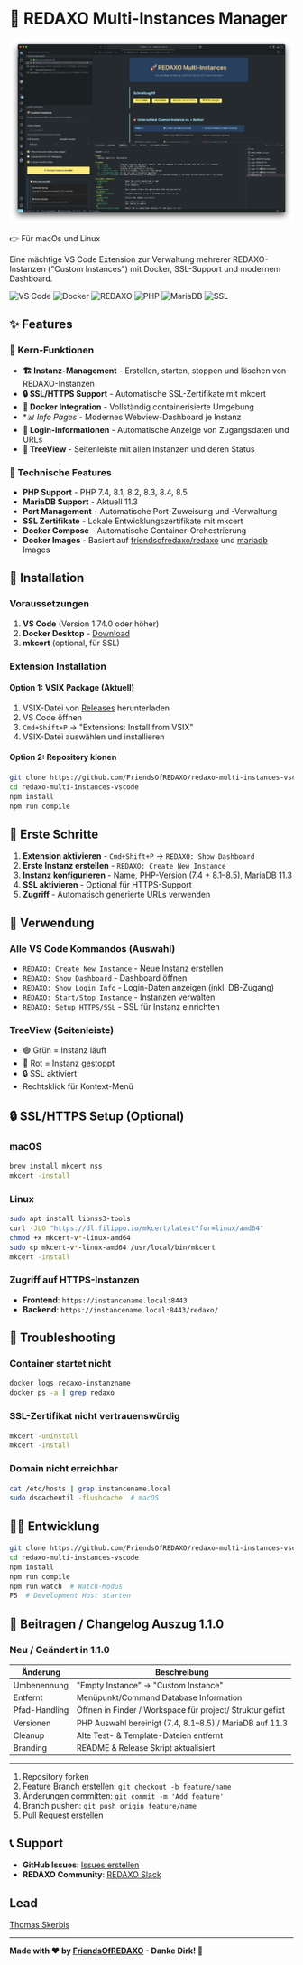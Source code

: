 # 🚀 REDAXO Multi-Instances Manager 


![Screenshot](https://github.com/FriendsOfREDAXO/redaxo-multi-instances-vscode/blob/main/screenshot.png?raw=true)


👉 Für macOs und Linux

Eine mächtige VS Code Extension zur Verwaltung mehrerer REDAXO-Instanzen ("Custom Instances") mit Docker, SSL-Support und modernem Dashboard.

![VS Code](https://img.shields.io/badge/VS%20Code-Extension-blue?style=flat-square&logo=visual-studio-code)
![Docker](https://img.shields.io/badge/Docker-Required-blue?style=flat-square&logo=docker)
![REDAXO](https://img.shields.io/badge/REDAXO-5.x-green?style=flat-square)
![PHP](https://img.shields.io/badge/PHP-7.4%20|%208.1--8.5-purple?style=flat-square&logo=php)
![MariaDB](https://img.shields.io/badge/MariaDB-11.3-blue?style=flat-square)
![SSL](https://img.shields.io/badge/SSL-mkcert-orange?style=flat-square&logo=letsencrypt)

## ✨ Features

### 🎯 Kern-Funktionen
- **🏗️ Instanz-Management** - Erstellen, starten, stoppen und löschen von REDAXO-Instanzen
- **🔒 SSL/HTTPS Support** - Automatische SSL-Zertifikate mit mkcert
- **🐳 Docker Integration** - Vollständig containerisierte Umgebung
- **📊 Info Pages* - Modernes Webview-Dashboard je Instanz
- **🔑 Login-Informationen** - Automatische Anzeige von Zugangsdaten und URLs
- **📱 TreeView** - Seitenleiste mit allen Instanzen und deren Status

### 🔧 Technische Features
- **PHP Support** - PHP 7.4, 8.1, 8.2, 8.3, 8.4, 8.5
- **MariaDB Support** - Aktuell 11.3
- **Port Management** - Automatische Port-Zuweisung und -Verwaltung
- **SSL Zertifikate** - Lokale Entwicklungszertifikate mit mkcert
- **Docker Compose** - Automatische Container-Orchestrierung
- **Docker Images** - Basiert auf [friendsofredaxo/redaxo](https://github.com/FriendsOfREDAXO/docker-redaxo) und [mariadb](https://hub.docker.com/_/mariadb) Images

## 🚀 Installation

### Voraussetzungen

1. **VS Code** (Version 1.74.0 oder höher)
2. **Docker Desktop** - [Download](https://www.docker.com/products/docker-desktop)
3. **mkcert** (optional, für SSL)

### Extension Installation

#### Option 1: VSIX Package (Aktuell)
1. VSIX-Datei von [Releases](https://github.com/FriendsOfREDAXO/redaxo-multi-instances-vscode/releases) herunterladen
2. VS Code öffnen
3. `Cmd+Shift+P` → "Extensions: Install from VSIX"
4. VSIX-Datei auswählen und installieren

#### Option 2: Repository klonen
```bash
git clone https://github.com/FriendsOfREDAXO/redaxo-multi-instances-vscode.git
cd redaxo-multi-instances-vscode
npm install
npm run compile
```

## 🏁 Erste Schritte

1. **Extension aktivieren** - `Cmd+Shift+P` → `REDAXO: Show Dashboard`
2. **Erste Instanz erstellen** - `REDAXO: Create New Instance`
3. **Instanz konfigurieren** - Name, PHP-Version (7.4 + 8.1–8.5), MariaDB 11.3
4. **SSL aktivieren** - Optional für HTTPS-Support
5. **Zugriff** - Automatisch generierte URLs verwenden

## 📖 Verwendung

### Alle VS Code Kommandos (Auswahl)
- `REDAXO: Create New Instance` - Neue Instanz erstellen
- `REDAXO: Show Dashboard` - Dashboard öffnen
- `REDAXO: Show Login Info` - Login-Daten anzeigen (inkl. DB-Zugang)
- `REDAXO: Start/Stop Instance` - Instanzen verwalten
- `REDAXO: Setup HTTPS/SSL` - SSL für Instanz einrichten

### TreeView (Seitenleiste)
- 🟢 Grün = Instanz läuft
- 🔴 Rot = Instanz gestoppt  
- 🔒 SSL aktiviert
- Rechtsklick für Kontext-Menü

## 🔒 SSL/HTTPS Setup (Optional)

### macOS
```bash
brew install mkcert nss
mkcert -install
```

### Linux
```bash
sudo apt install libnss3-tools
curl -JLO "https://dl.filippo.io/mkcert/latest?for=linux/amd64"
chmod +x mkcert-v*-linux-amd64
sudo cp mkcert-v*-linux-amd64 /usr/local/bin/mkcert
mkcert -install
```

### Zugriff auf HTTPS-Instanzen
- **Frontend**: `https://instancename.local:8443`
- **Backend**: `https://instancename.local:8443/redaxo/`

## 🔧 Troubleshooting

### Container startet nicht
```bash
docker logs redaxo-instanzname
docker ps -a | grep redaxo
```

### SSL-Zertifikat nicht vertrauenswürdig
```bash
mkcert -uninstall
mkcert -install
```

### Domain nicht erreichbar
```bash
cat /etc/hosts | grep instancename.local
sudo dscacheutil -flushcache  # macOS
```

## 👨‍💻 Entwicklung

```bash
git clone https://github.com/FriendsOfREDAXO/redaxo-multi-instances-vscode.git
cd redaxo-multi-instances-vscode
npm install
npm run compile
npm run watch  # Watch-Modus
F5  # Development Host starten
```

## 🤝 Beitragen / Changelog Auszug 1.1.0

### Neu / Geändert in 1.1.0
| Änderung | Beschreibung |
|----------|--------------|
| Umbenennung | "Empty Instance" → "Custom Instance" |
| Entfernt | Menüpunkt/Command Database Information |
| Pfad-Handling | Öffnen in Finder / Workspace für project/ Struktur gefixt |
| Versionen | PHP Auswahl bereinigt (7.4, 8.1–8.5) / MariaDB auf 11.3 |
| Cleanup | Alte Test- & Template-Dateien entfernt |
| Branding | README & Release Skript aktualisiert |

---

1. Repository forken
2. Feature Branch erstellen: `git checkout -b feature/name`
3. Änderungen committen: `git commit -m 'Add feature'`
4. Branch pushen: `git push origin feature/name`
5. Pull Request erstellen

## 📞 Support

- **GitHub Issues**: [Issues erstellen](https://github.com/FriendsOfREDAXO/redaxo-multi-instances-vscode/issues)
- **REDAXO Community**: [REDAXO Slack](https://redaxo.org/slack/)

## Lead

[Thomas Skerbis](https://github.com/skerbis)

---

**Made with ❤️ by [FriendsOfREDAXO](https://github.com/FriendsOfREDAXO) - Danke Dirk! 🙏**
